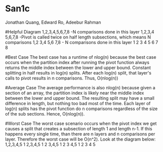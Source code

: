 # San1c
Jonathan Quang, Edward Ro, Adeebur Rahman 

#Helpful Diagram
                                 1,2,3,4,5,6,7,8              -N comparisons done in this layer
                              1,2,3,4      5,6,7,8            -Pivot is called twice on half length subsections, which means N comparisons
                            1,2    3,4      5,6   7,8         - N comparisons done in this layer
                           1  2   3   4    5   6   7  8


#Best Case
The best case has a runtime of nlog(n) because the best case occurs when the partition index after running the pivot function always
returns the middle index between the lower and upper bound. Constant splitting in half results in log(n) splits. After each log(n) split,
that layer's calls to pivot results in n comparisons. Thus, O(nlog(n))

#Average Case
The average performance is also nlog(n) because given a section of an array, the partition index is likely near the middle index between
the lower and upper bound. The resulting split may have a small difference in length, but nothing too bad most of the time. Each layer of
log(n) splits has the pivot function do n comparisons regardless of the size of the sub sections. Hence, O(nlog(n)).

#Worst Case
The worst case scenario occurs when the pivot index we get causes a split that creates a subsection of length 1 and length n-1. If this
happens every single time, than there are n layers and n comparisons per layer. Therefore the worst case will be O(n^2). Look at the
diagram below:
1,2,3,4,5
1  2,3,4,5
1  2   3,4,5
1  2  3  4,5
1  2  3  4  5
